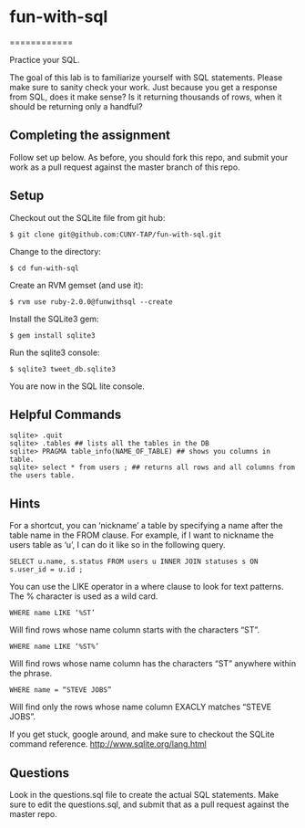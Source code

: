 # fun-with-sql 
============

Practice your SQL. 

The goal of this lab is to familiarize yourself with SQL statements. Please make sure to sanity check your work. Just because you get a response from SQL, does it make sense? Is it returning thousands of rows, when it should be returning only a handful? 

## Completing the assignment
Follow set up below. As before, you should fork this repo, and submit your work as a pull request against the master branch of this repo.

## Setup

Checkout out the SQLite file from git hub:

	$ git clone git@github.com:CUNY-TAP/fun-with-sql.git

Change to the directory:
	
	$ cd fun-with-sql

Create an RVM gemset (and use it):

	$ rvm use ruby-2.0.0@funwithsql --create

Install the SQLite3 gem:
	
	$ gem install sqlite3
 
Run the sqlite3 console:
	
	$ sqlite3 tweet_db.sqlite3

You are now in the SQL lite console. 


## Helpful Commands
	sqlite> .quit 
	sqlite> .tables ## lists all the tables in the DB
	sqlite> PRAGMA table_info(NAME_OF_TABLE) ## shows you columns in table.
	sqlite> select * from users ; ## returns all rows and all columns from the users table. 

## Hints
For a shortcut, you can ‘nickname’ a table by specifying a name after the table name in the FROM clause. For example, if I want to nickname the users table as ‘u’, I can do it like so in the following query. 

	SELECT u.name, s.status FROM users u INNER JOIN statuses s ON s.user_id = u.id ;

You can use the LIKE operator in a where clause to look for text patterns. The % character is used as a wild card. 

	WHERE name LIKE ‘%ST’

Will find rows whose name column starts with the characters “ST”. 

	WHERE name LIKE ‘%ST%’

Will find rows whose name column has the characters “ST” anywhere within the phrase. 

	WHERE name = “STEVE JOBS”

Will find only the rows whose name column EXACLY matches “STEVE JOBS”. 

If you get stuck, google around, and make sure to checkout the SQLite command reference. http://www.sqlite.org/lang.html

## Questions
Look in the questions.sql file to create the actual SQL statements. Make sure to edit the questions.sql, and submit that as a pull request against the master repo. 